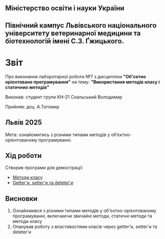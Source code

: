 ## Міністерство освіти і науки України

## Північний кампус Львівського національного університету ветеринарної медицини та біотехнологій імені С.З. Ґжицького.

# Звіт
Про виконання лаборотарної роботи №7 з дисципліни **"Об'єктно орієнтоване програмування"** на тему: **"Використання методів класу і статичних методів"**

Виконав: студент групи КН-21 Скальський Володимир

Прийняв: доц. А.Татомир
## Львів 2025

Мета: ознайомитись з різними типами методів у об’єктно-орієнтованому програмуванні.

## Хід роботи

Створив програми для демострації:
   - [Методи класу](bank_account.py)
   - [Getter'и, setter'и та deleter'и](properties.py)
   
## Висновки
1. Ознайомився з різними типами методів у об'єктно-орієнтованому програмуванні, включаючи звичайні методи, статичні методи та методи класу
2. Опанував роботу з властивостями класів через getter'и, setter'и та deleter'и